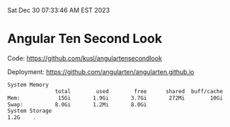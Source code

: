 Sat Dec 30 07:33:46 AM EST 2023

# Angular Ten Second Look

Code: https://github.com/kusl/angulartensecondlook

Deployment: https://github.com/angularten/angularten.github.io

```bash
System Memory
               total        used        free      shared  buff/cache   available
Mem:            15Gi       1.9Gi       3.7Gi       272Mi        10Gi        13Gi
Swap:          8.0Gi       1.2Mi       8.0Gi
System Storage
1.2G	.
```
